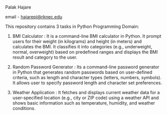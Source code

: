 Palak Hajare

email - hajarepj@rknec.edu

This repository contains 3 tasks in Python Programming Domain:

1. BMI Calculator : It is a command-line BMI calculator in Python. It prompt users for their weight (in kilograms) and height (in meters) and calculates the BMI. It classifies it into categories (e.g., underweight, normal, overweight) based on predefined ranges and displays the BMI result and category to the user.

2. Random Password Generator : Its a command-line password generator in Python that generates random passwords based on user-defined criteria, such as length and character types (letters, numbers, symbols). It allows user to specify password length and character set preferences.

3. Weather Application : It fetches and displays current weather data for a user-specified location (e.g., city or ZIP code) using a weather API and shows basic information such as temperature, humidity, and weather conditions.
